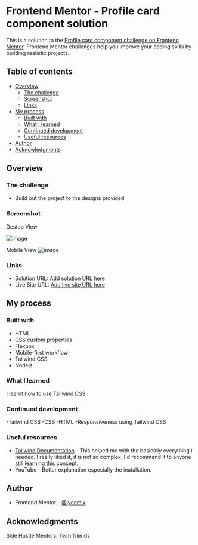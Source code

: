 # Frontend Mentor - Profile card component solution

This is a solution to the [Profile card component challenge on Frontend Mentor](https://www.frontendmentor.io/challenges/profile-card-component-cfArpWshJ). Frontend Mentor challenges help you improve your coding skills by building realistic projects. 

## Table of contents

- [Overview](#overview)
  - [The challenge](#the-challenge)
  - [Screenshot](#screenshot)
  - [Links](#links)
- [My process](#my-process)
  - [Built with](#built-with)
  - [What I learned](#what-i-learned)
  - [Continued development](#continued-development)
  - [Useful resources](#useful-resources)
- [Author](#author)
- [Acknowledgments](#acknowledgments)

## Overview

### The challenge

- Build out the project to the designs provided

### Screenshot

Destop View

![image](https://user-images.githubusercontent.com/81003701/141932379-b06b3aad-8029-4784-8a6a-6577175462eb.png)

Mobile View
![image](https://user-images.githubusercontent.com/81003701/141932667-03b32b1f-f051-49ac-86ba-4759172f2b16.png)

### Links

- Solution URL: [Add solution URL here](https://your-solution-url.com)
- Live Site URL: [Add live site URL here](https://your-live-site-url.com)

## My process

### Built with

- HTML
- CSS custom properties
- Flexbox
- Mobile-first workflow
- Tailwind CSS
- Nodejs

### What I learned
I learnt how to use Tailwind CSS

### Continued development

-Tailwind CSS
-CSS
-HTML
-Responsiveness using Tailwind CSS

### Useful resources

- [Tailwind Documentation](https://tailwindcss.com/docs) - This helped me with the basically everything I needed. I really liked it, it is not so complex. I'd recommend it to anyone still learning this concept.
- YouTube - Better explanation especially the inatallation.

## Author

- Frontend Mentor - [@Iycemix](https://www.frontendmentor.io/profile/Iycemix)

## Acknowledgments

Side Hustle Mentors, 
Tech friends
